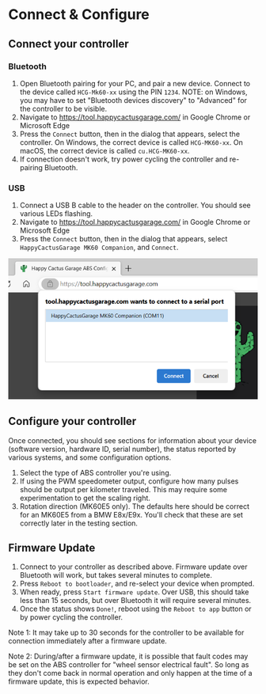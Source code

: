 # Connect & Configure

## Connect your controller

### Bluetooth

1. Open Bluetooth pairing for your PC, and pair a new device. Connect to the device called `HCG-Mk60-xx` using the PIN `1234`. NOTE: on Windows, you may have to set "Bluetooth devices discovery" to "Advanced" for the controller to be visible.
1. Navigate to https://tool.happycactusgarage.com/ in Google Chrome or Microsoft Edge
1. Press the `Connect` button, then in the dialog that appears, select the controller. On Windows, the correct device is called `HCG-MK60-xx`. On macOS, the correct device is called `cu.HCG-MK60-xx`.
1. If connection doesn't work, try power cycling the controller and re-pairing Bluetooth.

### USB

<!-- TODO: how to open case -->

1. Connect a USB B cable to the header on the controller. You should see various LEDs flashing.
1. Navigate to https://tool.happycactusgarage.com/ in Google Chrome or Microsoft Edge
1. Press the `Connect` button, then in the dialog that appears, select `HappyCactusGarage MK60 Companion`, and `Connect`.

![Select a port](img/port-select.png)

## Configure your controller

Once connected, you should see sections for information about your device (software version, hardware ID, serial number), the status reported by various systems, and some configuration options.

1. Select the type of ABS controller you're using.
1. If using the PWM speedometer output, configure how many pulses should be output per kilometer traveled. This may require some experimentation to get the scaling right.
1. Rotation direction (MK60E5 only). The defaults here should be correct for an MK60E5 from a BMW E8x/E9x. You'll check that these are set correctly later in the testing section.

## Firmware Update

1. Connect to your controller as described above. Firmware update over Bluetooth will work, but takes several minutes to complete.
1. Press `Reboot to bootloader`, and re-select your device when prompted.
1. When ready, press `Start firmware update`. Over USB, this should take less than 15 seconds, but over Bluetooth it will require several minutes.
1. Once the status shows `Done!`, reboot using the `Reboot to app` button or by power cycling the controller.

Note 1: It may take up to 30 seconds for the controller to be available for connection immediately after a firmware update.

Note 2: During/after a firmware update, it is possible that fault codes may be set on the ABS controller for "wheel sensor electrical fault". So long as they don't come back in normal operation and only happen at the time of a firmware update, this is expected behavior.
